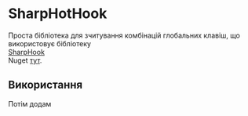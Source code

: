 # SharpHotHook
Проста бібліотека для зчитування комбінацій глобальних клавіш, що використовує бібліотеку \
[SharpHook](https://github.com/TolikPylypchuk/SharpHook) \
Nuget [тут](https://www.nuget.org/packages/SharpHotHook).

## Використання
Потім додам
